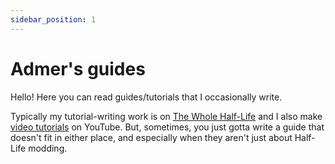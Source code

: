 ```yaml
---
sidebar_position: 1
---
```


# Admer's guides

Hello! Here you can read guides/tutorials that I occasionally write.

Typically my tutorial-writing work is on [The Whole Half-Life](https://twhl.info/) and I also make [video tutorials](https://www.youtube.com/playlist?list=PLZmAT317GNn19tjUoC9dlT8nv4f8GHcjy) on YouTube. But, sometimes, you just gotta write a guide that doesn't fit in either place, and especially when they aren't just about Half-Life modding.
